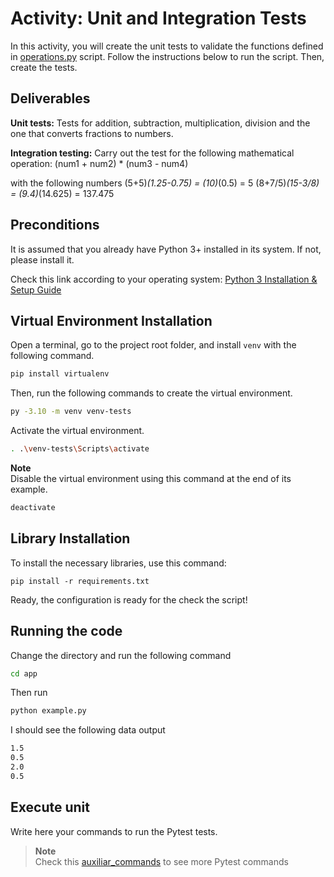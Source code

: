 # Activity: Unit and Integration Tests

In this activity, you will create the unit tests to validate the functions defined in [operations.py](app/operations.py) script. Follow the instructions below to run the script. Then, create the tests.

## Deliverables

**Unit tests:**
Tests for addition, subtraction, multiplication, division and the one that converts fractions to numbers.

**Integration testing:**
Carry out the test for the following mathematical operation:
(num1 + num2) * (num3 - num4)

with the following numbers
(5+5)*(1.25-0.75) = (10)*(0.5) = 5
(8+7/5)*(15-3/8) = (9.4)*(14.625) = 137.475

## Preconditions

It is assumed that you already have Python 3+ installed in its system. If not, please install it.

Check this link according to your operating system:
[Python 3 Installation & Setup Guide](https://realpython.com/installing-python/)

## Virtual Environment Installation

Open a terminal, go to the project root folder, and install `venv` with the following command.

```bash
pip install virtualenv
```

Then, run the following commands to create the virtual environment.

```bash
py -3.10 -m venv venv-tests
```

Activate the virtual environment.

```bash
. .\venv-tests\Scripts\activate
```

**Note**  
Disable the virtual environment using this command at the end of its example.

```bash
deactivate
```

## Library Installation

To install the necessary libraries, use this command:

```
pip install -r requirements.txt
```

Ready, the configuration is ready for the check the script!

## Running the code

Change the directory and run the following command

```bash
cd app
```

Then run

```bash
python example.py
```

I should see the following data output

```bash
1.5
0.5
2.0
0.5
```

## Execute unit

Write here your commands to run the Pytest tests.

> **Note**  
Check this [auxiliar_commands](auxiliar_commands.md) to see more Pytest commands
